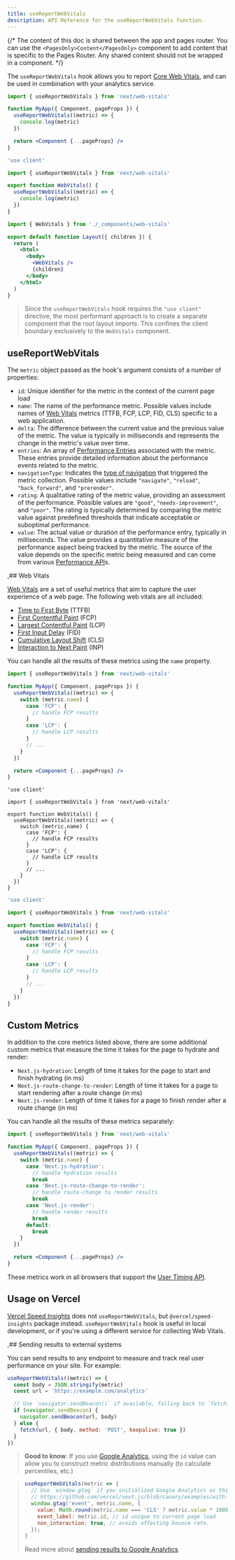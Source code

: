 ```yaml
---
title: useReportWebVitals
description: API Reference for the useReportWebVitals function.
---
```


{/* The content of this doc is shared between the app and pages router. You can use the `<PagesOnly>Content</PagesOnly>` component to add content that is specific to the Pages Router. Any shared content should not be wrapped in a component. */}

The `useReportWebVitals` hook allows you to report [Core Web Vitals](https://web.dev/vitals/), and can be used in combination with your analytics service.

<PagesOnly>

```jsx filename="pages/_app.js"
import { useReportWebVitals } from 'next/web-vitals'

function MyApp({ Component, pageProps }) {
  useReportWebVitals((metric) => {
    console.log(metric)
  })

  return <Component {...pageProps} />
}
```

</PagesOnly>

<AppOnly>

```jsx filename="app/_components/web-vitals.js"
'use client'

import { useReportWebVitals } from 'next/web-vitals'

export function WebVitals() {
  useReportWebVitals((metric) => {
    console.log(metric)
  })
}
```

```jsx filename="app/layout.js"
import { WebVitals } from './_components/web-vitals'

export default function Layout({ children }) {
  return (
    <html>
      <body>
        <WebVitals />
        {children}
      </body>
    </html>
  )
}
```

> Since the `useReportWebVitals` hook requires the `"use client"` directive, the most performant approach is to create a separate component that the root layout imports. This confines the client boundary exclusively to the `WebVitals` component.

</AppOnly>

## useReportWebVitals

The `metric` object passed as the hook's argument consists of a number of properties:

- `id`: Unique identifier for the metric in the context of the current page load
- `name`: The name of the performance metric. Possible values include names of [Web Vitals](#web-vitals) metrics (TTFB, FCP, LCP, FID, CLS) specific to a web application.
- `delta`: The difference between the current value and the previous value of the metric. The value is typically in milliseconds and represents the change in the metric's value over time.
- `entries`: An array of [Performance Entries](https://developer.mozilla.org/docs/Web/API/PerformanceEntry) associated with the metric. These entries provide detailed information about the performance events related to the metric.
- `navigationType`: Indicates the [type of navigation](https://developer.mozilla.org/docs/Web/API/PerformanceNavigationTiming/type) that triggered the metric collection. Possible values include `"navigate"`, `"reload"`, `"back_forward"`, and `"prerender"`.
- `rating`: A qualitative rating of the metric value, providing an assessment of the performance. Possible values are `"good"`, `"needs-improvement"`, and `"poor"`. The rating is typically determined by comparing the metric value against predefined thresholds that indicate acceptable or suboptimal performance.
- `value`: The actual value or duration of the performance entry, typically in milliseconds. The value provides a quantitative measure of the performance aspect being tracked by the metric. The source of the value depends on the specific metric being measured and can come from various [Performance API](https://developer.mozilla.org/docs/Web/API/Performance_API)s.

,## Web Vitals

[Web Vitals](https://web.dev/vitals/) are a set of useful metrics that aim to capture the user
experience of a web page. The following web vitals are all included:

- [Time to First Byte](https://developer.mozilla.org/docs/Glossary/Time_to_first_byte) (TTFB)
- [First Contentful Paint](https://developer.mozilla.org/docs/Glossary/First_contentful_paint) (FCP)
- [Largest Contentful Paint](https://web.dev/lcp/) (LCP)
- [First Input Delay](https://web.dev/fid/) (FID)
- [Cumulative Layout Shift](https://web.dev/cls/) (CLS)
- [Interaction to Next Paint](https://web.dev/inp/) (INP)

You can handle all the results of these metrics using the `name` property.

<PagesOnly>

```jsx filename="pages/_app.js"
import { useReportWebVitals } from 'next/web-vitals'

function MyApp({ Component, pageProps }) {
  useReportWebVitals((metric) => {
    switch (metric.name) {
      case 'FCP': {
        // handle FCP results
      }
      case 'LCP': {
        // handle LCP results
      }
      // ...
    }
  })

  return <Component {...pageProps} />
}
```

</PagesOnly>

<AppOnly>

```tsx filename="app/components/web-vitals.tsx" switcher
'use client'

import { useReportWebVitals } from 'next/web-vitals'

export function WebVitals() {
  useReportWebVitals((metric) => {
    switch (metric.name) {
      case 'FCP': {
        // handle FCP results
      }
      case 'LCP': {
        // handle LCP results
      }
      // ...
    }
  })
}
```

```jsx filename="app/components/web-vitals.js" switcher
'use client'

import { useReportWebVitals } from 'next/web-vitals'

export function WebVitals() {
  useReportWebVitals((metric) => {
    switch (metric.name) {
      case 'FCP': {
        // handle FCP results
      }
      case 'LCP': {
        // handle LCP results
      }
      // ...
    }
  })
}
```

</AppOnly>

<PagesOnly>

## Custom Metrics

In addition to the core metrics listed above, there are some additional custom metrics that
measure the time it takes for the page to hydrate and render:

- `Next.js-hydration`: Length of time it takes for the page to start and finish hydrating (in ms)
- `Next.js-route-change-to-render`: Length of time it takes for a page to start rendering after a
  route change (in ms)
- `Next.js-render`: Length of time it takes for a page to finish render after a route change (in ms)

You can handle all the results of these metrics separately:

```jsx filename="pages/_app.js"
import { useReportWebVitals } from 'next/web-vitals'

function MyApp({ Component, pageProps }) {
  useReportWebVitals((metric) => {
    switch (metric.name) {
      case 'Next.js-hydration':
        // handle hydration results
        break
      case 'Next.js-route-change-to-render':
        // handle route-change to render results
        break
      case 'Next.js-render':
        // handle render results
        break
      default:
        break
    }
  })

  return <Component {...pageProps} />
}
```

These metrics work in all browsers that support the [User Timing API](https://caniuse.com/#feat=user-timing).

</PagesOnly>

## Usage on Vercel

[Vercel Speed Insights](https://vercel.com/docs/speed-insights/quickstart) does not `useReportWebVitals`, but `@vercel/speed-insights` package instead.
`useReportWebVitals` hook is useful in local development, or if you're using a different service for collecting Web Vitals.

,## Sending results to external systems

You can send results to any endpoint to measure and track
real user performance on your site. For example:

```js
useReportWebVitals((metric) => {
  const body = JSON.stringify(metric)
  const url = 'https://example.com/analytics'

  // Use `navigator.sendBeacon()` if available, falling back to `fetch()`.
  if (navigator.sendBeacon) {
    navigator.sendBeacon(url, body)
  } else {
    fetch(url, { body, method: 'POST', keepalive: true })
  }
})
```

> **Good to know**: If you use [Google Analytics](https://analytics.google.com/analytics/web/), using the
> `id` value can allow you to construct metric distributions manually (to calculate percentiles,
> etc.)

> ```js
> useReportWebVitals(metric => {
>   // Use `window.gtag` if you initialized Google Analytics as this example:
>   // https://github.com/vercel/next.js/blob/canary/examples/with-google-analytics/pages/_app.js
>   window.gtag('event', metric.name, {
>     value: Math.round(metric.name === 'CLS' ? metric.value * 1000 : metric.value), // values must be integers
>     event_label: metric.id, // id unique to current page load
>     non_interaction: true, // avoids affecting bounce rate.
>   });
> }
> ```
>
> Read more about [sending results to Google Analytics](https://github.com/GoogleChrome/web-vitals#send-the-results-to-google-analytics).
